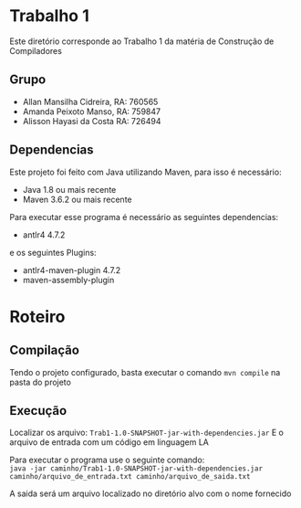 # Trabalho 1 

Este diretório corresponde ao Trabalho 1 da matéria de Construção de Compiladores

## Grupo
- Allan Mansilha Cidreira, RA: 760565
- Amanda Peixoto Manso,    RA: 759847
- Alisson Hayasi da Costa  RA: 726494

## Dependencias
Este projeto foi feito com Java utilizando Maven, para isso é necessário:
- Java 1.8 ou mais recente
- Maven 3.6.2 ou mais recente

Para executar esse programa é necessário as seguintes dependencias:
- antlr4 4.7.2

e os seguintes Plugins:
- antlr4-maven-plugin 4.7.2
- maven-assembly-plugin

# Roteiro
## Compilação
Tendo o projeto configurado, basta executar o comando `mvn compile` na pasta do projeto

## Execução
Localizar os arquivo:
	`Trab1-1.0-SNAPSHOT-jar-with-dependencies.jar`
	E o arquivo de entrada com um código em linguagem LA 

Para executar o programa use o seguinte comando:\
`java -jar caminho/Trab1-1.0-SNAPSHOT-jar-with-dependencies.jar caminho/arquivo_de_entrada.txt caminho/arquivo_de_saida.txt`

A saida será um arquivo localizado no diretório alvo com o nome fornecido
